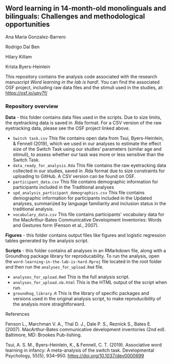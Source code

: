 ## Word learning in 14-month-old monolinguals and bilinguals: Challenges and methodological opportunities

Ana Maria Gonzalez-Barrero

Rodrigo Dal Ben

Hilary Killam

Krista Byers-Heinlein

This repository contains the analysis code associated with the research manuscript *Word learning in the lab is hard!*. You can find the associated OSF project, including raw data files and the stimuli used in the studies, at: https://osf.io/upy7f/

### Repository overview

**Data** - this folder contains data files used in the scripts. Due to size limits, the eyetracking data is saved in .Rda format. For a CSV version of the raw eyetracking data, please see the OSF project linked above.
- ```Switch task.csv``` This file contains open data from Tsui, Byers-Heinlein, & Fennell (2019), which we used in our analyses to estimate the effect size of the Switch Task using our studies' parameters (similar age and stimuli), to assess whether our task was more or less sensitive than the Switch Task.
- ```data_ready_for_analysis.Rda``` This file contains the raw eyetracking data collected in our studies, saved in .Rda format due to size constraints for uploading to GitHub. A CSV version can be found on OSF.
- ```participant_data.csv``` This file contains demographic information for participants included in the Traditional analyses
- ```upd_analysis_participant_demographics.csv``` This file contains demographic information for participants included in the Updated analyses, summarized by language familiarity and inclusion status in the traditional analysis.
- ```vocabulary_data.csv``` This file contains participants' vocabulary data for the MacArthur-Bates Communicative Development Inventories: Words and Gestures form (Fenson et al., 2007).

**Figures** - this folder contains output files like figures and logistic regression tables generated by the analysis script.

**Scripts** - this folder contains all analyses in an RMarkdown file, along with a Groundhog package library for reproducability. To run the analysis, open the ```word-learning-in-the-lab-is-hard.Rproj``` file located in the root folder and then run the ```analyses_for_upload.Rmd``` file.
- ```analyses_for_upload.Rmd``` This is the full analysis script.
- ```analyses_for_upload.nb.html``` This is the HTML output of the script when run.
- ```groundhog_library.R``` This is the library of specific packages and versions used in the original analysis script, to make reproducibility of the analysis more straightforward.

References

Fenson L., Marchman V. A., Thal D. J., Dale P. S., Reznick S., Bates E. (2007). MacArthur-Bates communicative development inventories (2nd ed). Baltimore, MD: Brookes Pub-lishing.

Tsui, A. S. M., Byers-Heinlein, K., & Fennell, C. T. (2019). Associative word learning in infancy: A meta-analysis of the switch task. Developmental Psychology, 55(5), 934–950. https://doi.org/10.1037/dev0000699
